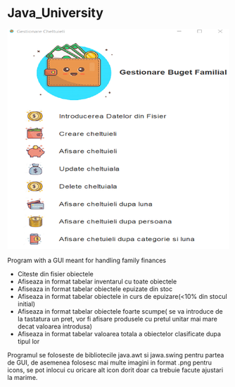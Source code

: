 # Java_University

<p align="center">
  <img width="700" height="500" src="https://github.com/CoroamaDianaMihaela/Java/blob/main/images/javaGUI.png">
</p>

Program with a GUI meant for handling family finances


- Citeste din fisier obiectele
- Afiseaza in format tabelar inventarul cu toate obiectele
- Afiseaza in format tabelar obiectele epuizate din stoc
- Afiseaza in format tabelar obiectele in curs de epuizare(<10% din stocul initial)
- Afiseaza in format tabelar obiectele foarte scumpe( se va introduce de la tastatura un pret, vor fi afisare produsele cu pretul unitar mai mare decat valoarea introdusa)
- Afiseaza in format tabelar valoarea totala a obiectelor clasificate dupa tipul lor

Programul se foloseste de bibliotecile java.awt si jawa.swing pentru partea de GUI, de asemenea folosesc mai multe imagini in format .png pentru icons, se pot inlocui cu oricare alt icon dorit doar ca trebuie facute ajustari la marime.
